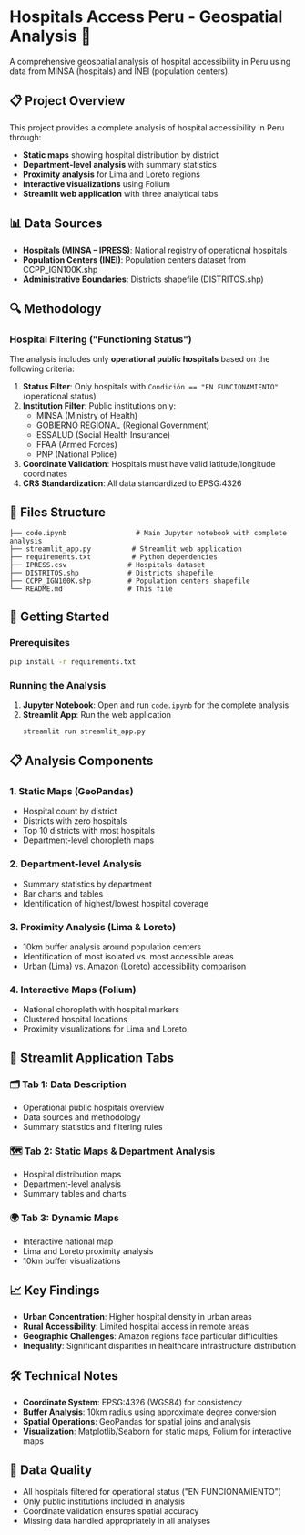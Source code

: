 # Hospitals Access Peru - Geospatial Analysis 🏥

A comprehensive geospatial analysis of hospital accessibility in Peru using data from MINSA (hospitals) and INEI (population centers).

## 📋 Project Overview

This project provides a complete analysis of hospital accessibility in Peru through:
- **Static maps** showing hospital distribution by district
- **Department-level analysis** with summary statistics
- **Proximity analysis** for Lima and Loreto regions
- **Interactive visualizations** using Folium
- **Streamlit web application** with three analytical tabs

## 📊 Data Sources

- **Hospitals (MINSA – IPRESS)**: National registry of operational hospitals
- **Population Centers (INEI)**: Population centers dataset from CCPP_IGN100K.shp
- **Administrative Boundaries**: Districts shapefile (DISTRITOS.shp)

## 🔍 Methodology

### Hospital Filtering ("Functioning Status")
The analysis includes only **operational public hospitals** based on the following criteria:

1. **Status Filter**: Only hospitals with `Condición == "EN FUNCIONAMIENTO"` (operational status)
2. **Institution Filter**: Public institutions only:
   - MINSA (Ministry of Health)
   - GOBIERNO REGIONAL (Regional Government)
   - ESSALUD (Social Health Insurance)
   - FFAA (Armed Forces)
   - PNP (National Police)
3. **Coordinate Validation**: Hospitals must have valid latitude/longitude coordinates
4. **CRS Standardization**: All data standardized to EPSG:4326

## 📁 Files Structure

```
├── code.ipynb                 # Main Jupyter notebook with complete analysis
├── streamlit_app.py          # Streamlit web application
├── requirements.txt          # Python dependencies
├── IPRESS.csv               # Hospitals dataset
├── DISTRITOS.shp            # Districts shapefile
├── CCPP_IGN100K.shp         # Population centers shapefile
└── README.md                # This file
```

## 🚀 Getting Started

### Prerequisites
```bash
pip install -r requirements.txt
```

### Running the Analysis

1. **Jupyter Notebook**: Open and run `code.ipynb` for the complete analysis
2. **Streamlit App**: Run the web application
   ```bash
   streamlit run streamlit_app.py
   ```

## 📋 Analysis Components

### 1. **Static Maps (GeoPandas)**
- Hospital count by district
- Districts with zero hospitals
- Top 10 districts with most hospitals
- Department-level choropleth maps

### 2. **Department-level Analysis**
- Summary statistics by department
- Bar charts and tables
- Identification of highest/lowest hospital coverage

### 3. **Proximity Analysis (Lima & Loreto)**
- 10km buffer analysis around population centers
- Identification of most isolated vs. most accessible areas
- Urban (Lima) vs. Amazon (Loreto) accessibility comparison

### 4. **Interactive Maps (Folium)**
- National choropleth with hospital markers
- Clustered hospital locations
- Proximity visualizations for Lima and Loreto

## 🎯 Streamlit Application Tabs

### 🗂️ Tab 1: Data Description
- Operational public hospitals overview
- Data sources and methodology
- Summary statistics and filtering rules

### 🗺️ Tab 2: Static Maps & Department Analysis  
- Hospital distribution maps
- Department-level analysis
- Summary tables and charts

### 🌍 Tab 3: Dynamic Maps
- Interactive national map
- Lima and Loreto proximity analysis
- 10km buffer visualizations

## 📈 Key Findings

- **Urban Concentration**: Higher hospital density in urban areas
- **Rural Accessibility**: Limited hospital access in remote areas
- **Geographic Challenges**: Amazon regions face particular difficulties
- **Inequality**: Significant disparities in healthcare infrastructure distribution

## 🛠️ Technical Notes

- **Coordinate System**: EPSG:4326 (WGS84) for consistency
- **Buffer Analysis**: 10km radius using approximate degree conversion
- **Spatial Operations**: GeoPandas for spatial joins and analysis
- **Visualization**: Matplotlib/Seaborn for static maps, Folium for interactive maps

## 📝 Data Quality

- All hospitals filtered for operational status ("EN FUNCIONAMIENTO")
- Only public institutions included in analysis
- Coordinate validation ensures spatial accuracy
- Missing data handled appropriately in all analyses
